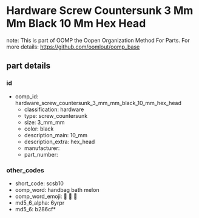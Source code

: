 # Hardware Screw Countersunk 3 Mm Mm Black 10 Mm Hex Head  

note: This is part of OOMP the Oopen Organization Method For Parts. For more details: https://github.com/oomlout/oomp_base

##  part details





### id
* oomp_id: hardware_screw_countersunk_3_mm_mm_black_10_mm_hex_head
  * classification: hardware
  * type: screw_countersunk
  * size: 3_mm_mm
  * color: black
  * description_main: 10_mm
  * description_extra: hex_head
  * manufacturer: 
  * part_number: 

### other_codes
* short_code: scsb10
* oomp_word: handbag bath melon
* oomp_word_emoji: :handbag: :bath: :melon:
* md5_6_alpha: 6yrpr
* md5_6: b286cf* 